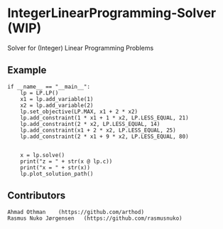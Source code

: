# IntegerLinearProgramming-Solver (WIP)

Solver for (Integer) Linear Programming Problems

## Example

```
if __name__ == "__main__":
    lp = LP.LP()
    x1 = lp.add_variable(1)
    x2 = lp.add_variable(2)
    lp.set_objective(LP.MAX, x1 + 2 * x2)
    lp.add_constraint(1 * x1 + 1 * x2, LP.LESS_EQUAL, 21)
    lp.add_constraint(2 * x2, LP.LESS_EQUAL, 14)
    lp.add_constraint(x1 + 2 * x2, LP.LESS_EQUAL, 25)
    lp.add_constraint(2 * x1 + 9 * x2, LP.LESS_EQUAL, 80)


    x = lp.solve()
    print("z = " + str(x @ lp.c))
    print("x = " + str(x))
    lp.plot_solution_path()
```

## Contributors

```
Ahmad Othman    (https://github.com/arthod)
Rasmus Nuko Jørgensen   (https://github.com/rasmusnuko)
```